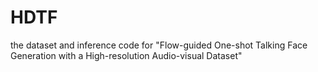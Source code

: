 # HDTF
the dataset and inference code for "Flow-guided One-shot Talking Face Generation with a High-resolution Audio-visual Dataset"
